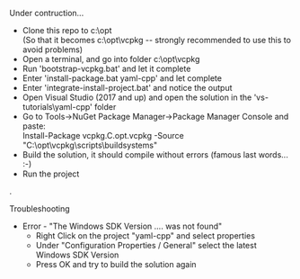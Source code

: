 Under contruction...   

* Clone this repo to c:\opt   
  (So that it becomes c:\opt\vcpkg -- strongly recommended to use this to avoid problems)
* Open a terminal, and go into folder c:\opt\vcpkg
* Run 'bootstrap-vcpkg.bat' and let it complete
* Enter 'install-package.bat yaml-cpp' and let complete
* Enter 'integrate-install-project.bat' and notice the output
* Open Visual Studio (2017 and up) and open the solution in the 'vs-tutorials\yaml-cpp' folder
* Go to Tools->NuGet Package Manager->Package Manager Console and paste:   
  Install-Package vcpkg.C.opt.vcpkg -Source "C:\opt\vcpkg\scripts\buildsystems"
* Build the solution, it should compile without errors (famous last words... :-)
* Run the project

.

Troubleshooting   
* Error - "The Windows SDK Version .... was not found"
  * Right Click on the project "yaml-cpp" and select properties
  * Under "Configuration Properties / General" select the latest Windows SDK Version
  * Press OK and try to build the solution again
